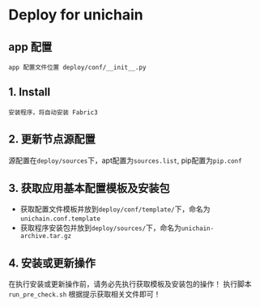 # Deploy for unichain

## app 配置
```
app 配置文件位置 deploy/conf/__init__.py
```

## 1. Install
```
安装程序，将自动安装 Fabric3
```

## 2. 更新节点源配置

源配置在`deploy/sources`下，apt配置为`sources.list`, pip配置为`pip.conf`

## 3. 获取应用基本配置模板及安装包

- 获取配置文件模板并放到`deploy/conf/template/`下，命名为`unichain.conf.template`
- 获取程序安装包并放到`deploy/sources/`下，命名为`unichain-archive.tar.gz`

## 4. 安装或更新操作
在执行安装或更新操作前，请务必先执行获取模板及安装包的操作！
执行脚本 `run_pre_check.sh` 根据提示获取相关文件即可！

